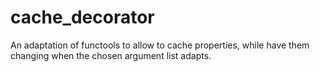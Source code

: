 # cache_decorator
An adaptation of functools to allow to cache properties, while have them changing when the chosen argument list adapts.

